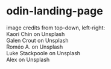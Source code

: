 # odin-landing-page

image credits from top-down, left-right: \
Kaori Chin on Unsplash \
Galen Crout on Unsplash \
Roméo A. on Unsplash \
Luke Stackpoole on Unsplash \
Alex on Unsplash
